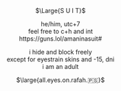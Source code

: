 <p align="center">
$\Large{S U I T}$
</p>
<p align="center">
he/him, utc+7 <br> feel free to c+h and int <br> https://guns.lol/amaninasuit#
</p>

<p align="center">
i hide and block freely <br> except for eyestrain skins and -15, dni <br> i am an adult
</p>

<p align="center">
$\large{all.eyes.on.rafah.🇵🇸}$
</p>
